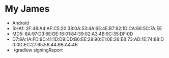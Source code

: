 # My James

* Android
* SHA1: 2F:48:A4:AF:C5:20:38:0A:53:4A:65:4E:B7:92:1D:CA:66:5C:7A:EE
* MD5: 8A:97:D3:6E:DE:16:01:84:39:02:A3:4B:9C:35:DF:0D
* D7:8A:1A:FD:9C:41:1D:D9:DD:B6:EE:29:90:E1:0E:26:EB:73:AD:1E:74:88:D0:0D:EC:27:65:56:44:6B:A4:46
* ./gradlew signingReport

